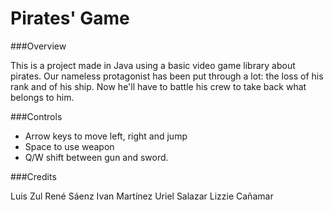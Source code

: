# Pirates' Game

###Overview

This is a project made in Java using a basic video game library about pirates. Our nameless protagonist has been put through a lot: the loss of his rank and of his ship. Now he'll have to battle his crew to take back what belongs to him.

###Controls

- Arrow keys to move left, right and jump
- Space to use weapon
- Q/W shift between gun and sword.

###Credits

Luis Zul
René Sáenz
Ivan Martínez
Uriel Salazar
Lizzie Cañamar
